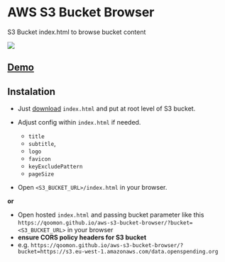 # AWS S3 Bucket Browser
S3 Bucket index.html to browse bucket content

![](favicon.ico)

## [Demo](https://qoomon.github.io/aws-s3-bucket-browser/?bucket=https://s3.eu-west-1.amazonaws.com/data.openspending.org)

## Instalation

* Just <a download href="https://raw.githubusercontent.com/qoomon/aws-s3-bucket-browser/master/index.html">download</a> `index.html`  and put at root level of S3 bucket.
* Adjust config within `index.html` if needed.
  * `title`
  * `subtitle`,
  * `logo`
  * `favicon`
  * `keyExcludePattern` 
  * `pageSize`

* Open `<S3_BUCKET_URL>/index.html` in your browser.

**or**

* Open hosted `index.html` and passing bucket parameter like this `https://qoomon.github.io/aws-s3-bucket-browser/?bucket=<S3_BUCKET_URL>` in your browser
* **ensure CORS policy headers for S3 bucket**
* e.g. `https://qoomon.github.io/aws-s3-bucket-browser/?bucket=https://s3.eu-west-1.amazonaws.com/data.openspending.org`
